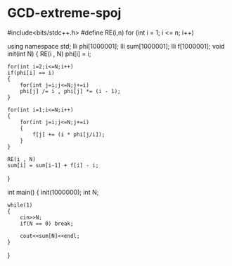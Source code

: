# GCD-extreme-spoj

#include<bits/stdc++.h>
#define RE(i,n) for (int i = 1; i <= n; i++)
 
using namespace std;
lli phi[1000001];
lli sum[1000001];
lli   f[1000001];
void init(int N)
{
	RE(i , N) phi[i] = i;
 
	for(int i=2;i<=N;i++)
	if(phi[i] == i)
	{
		for(int j=i;j<=N;j+=i)
		phi[j] /= i , phi[j] *= (i - 1);
	}
 
	for(int i=1;i<=N;i++)
	{
		for(int j=i;j<=N;j+=i)
		{
			f[j] += (i * phi[j/i]);
		}
	}
 
	RE(i , N)
	sum[i] = sum[i-1] + f[i] - i;
 
}
 
int main()
{
	init(1000000);
	int N;
 
	while(1)
	{
		cin>>N;
		if(N == 0) break;
 
		cout<<sum[N]<<endl;
	}
}
